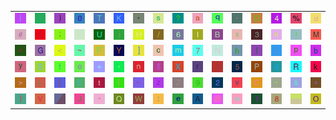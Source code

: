 <table>
<tr>
<td><img src="7C.gif"></td>
<td><img src="2D.gif"></td>
<td><img src="29.gif"></td>
<td><img src="30.gif"></td>
<td><img src="54.gif"></td>
<td><img src="4B.gif"></td>
<td><img src="27.gif"></td>
<td><img src="73.gif"></td>
<td><img src="3F.gif"></td>
<td><img src="61.gif"></td>
<td><img src="71.gif"></td>
<td><img src="2C.gif"></td>
<td><img src="44.gif"></td>
<td><img src="34.gif"></td>
<td><img src="25.gif"></td>
<td><img src="64.gif"></td>
</tr>
<tr>
<td><img src="23.gif"></td>
<td><img src="7B.gif"></td>
<td><img src="3B.gif"></td>
<td><img src="gr1.gif"></td>
<td><img src="55.gif"></td>
<td><img src="6A.gif"></td>
<td><img src="48.gif"></td>
<td><img src="2F.gif"></td>
<td><img src="36.gif"></td>
<td><img src="49.gif"></td>
<td><img src="42.gif"></td>
<td><img src="78.gif"></td>
<td><img src="33.gif"></td>
<td><img src="75.gif"></td>
<td><img src="21.gif"></td>
<td><img src="4D.gif"></td>
</tr>
<tr>
<td><img src="3D.gif"></td>
<td><img src="47.gif"></td>
<td><img src="3C.gif"></td>
<td><img src="7E.gif"></td>
<td><img src="46.gif"></td>
<td><img src="59.gif"></td>
<td><img src="5D.gif"></td>
<td><img src="63.gif"></td>
<td><img src="6D.gif"></td>
<td><img src="37.gif"></td>
<td><img src="4E.gif"></td>
<td><img src="68.gif"></td>
<td><img src="6C.gif"></td>
<td><img src="69.gif"></td>
<td><img src="70.gif"></td>
<td><img src="62.gif"></td>
</tr>
<tr>
<td><img src="79.gif"></td>
<td><img src="53.gif"></td>
<td><img src="66.gif"></td>
<td><img src="6F.gif"></td>
<td><img src="2B.gif"></td>
<td><img src="2A.gif"></td>
<td><img src="6E.gif"></td>
<td><img src="24.gif"></td>
<td><img src="58.gif"></td>
<td><img src="72.gif"></td>
<td><img src="2E.gif"></td>
<td><img src="35.gif"></td>
<td><img src="50.gif"></td>
<td><img src="67.gif"></td>
<td><img src="52.gif"></td>
<td><img src="6B.gif"></td>
</tr>
<tr>
<td><img src="3E.gif"></td>
<td><img src="4C.gif"></td>
<td><img src="5B.gif"></td>
<td><img src="45.gif"></td>
<td><img src="74.gif"></td>
<td><img src="28.gif"></td>
<td><img src="5F.gif"></td>
<td><img src="7A.gif"></td>
<td><img src="5A.gif"></td>
<td><img src="39.gif"></td>
<td><img src="32.gif"></td>
<td><img src="76.gif"></td>
<td><img src="43.gif"></td>
<td><img src="22.gif"></td>
<td><img src="26.gif"></td>
<td><img src="5E.gif"></td>
</tr>
<tr>
<td><img src="7D.gif"></td>
<td><img src="56.gif"></td>
<td><img src="gr3.gif"></td>
<td><img src="4A.gif"></td>
<td><img src="60.gif"></td>
<td><img src="51.gif"></td>
<td><img src="57.gif"></td>
<td><img src="3A.gif"></td>
<td><img src="65.gif"></td>
<td><img src="41.gif"></td>
<td><img src="40.gif"></td>
<td><img src="77.gif"></td>
<td><img src="31.gif"></td>
<td><img src="38.gif"></td>
<td><img src="gr2.gif"></td>
<td><img src="4F.gif"></td>
</tr>
</table>
